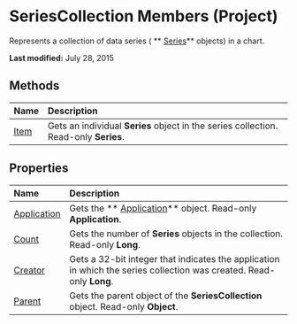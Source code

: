 
# SeriesCollection Members (Project)
Represents a collection of data series ( ** [Series](38a834ec-4076-82ef-a6bd-55a1ee2624bd.md)** objects) in a chart.

 **Last modified:** July 28, 2015


## Methods



|**Name**|**Description**|
|:-----|:-----|
| [Item](3360bb21-9494-f39d-91e8-049a8fae6ad5.md)|Gets an individual  **Series** object in the series collection. Read-only **Series**.|

## Properties



|**Name**|**Description**|
|:-----|:-----|
| [Application](5cdae2e9-9e50-332c-89df-4a91263a6e27.md)|Gets the  ** [Application](8eb91712-7784-a102-38c0-19bb056c27e9.md)** object. Read-only **Application**.|
| [Count](30dda020-a94b-0b70-6a12-13ad738db9d2.md)|Gets the number of  **Series** objects in the collection. Read-only **Long**.|
| [Creator](d2bc1554-6ae3-7eb2-e455-fef0cf544290.md)|Gets a 32-bit integer that indicates the application in which the series collection was created. Read-only  **Long**.|
| [Parent](de776459-31a9-f26a-dc66-1e169afc90fe.md)|Gets the parent object of the  **SeriesCollection** object. Read-only **Object**.|
